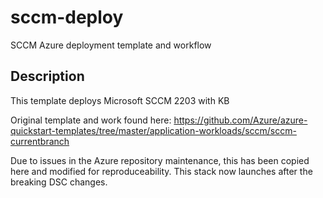 # sccm-deploy
SCCM Azure deployment template and workflow

## Description

This template deploys Microsoft SCCM 2203 with KB

Original template and work found here:
https://github.com/Azure/azure-quickstart-templates/tree/master/application-workloads/sccm/sccm-currentbranch

Due to issues in the Azure repository maintenance, this has been copied here and modified for reproduceability. This stack now launches after the breaking DSC changes.

